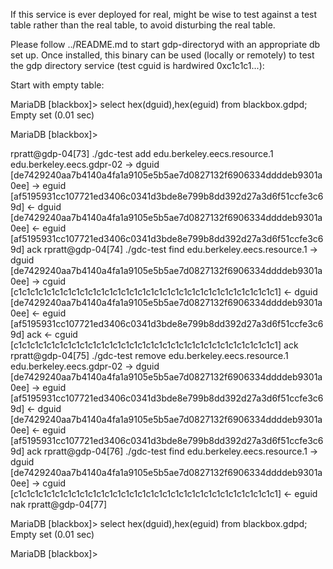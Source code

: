 If this service is ever deployed for real, might be wise to test against a
test table rather than the real table, to avoid disturbing the real table.

Please follow ../README.md to start gdp-directoryd with an appropriate
db set up. Once installed, this binary can be used (locally or
remotely) to test the gdp directory service (test cguid is hardwired
0xc1c1c1...):

Start with empty table:

MariaDB [blackbox]> select hex(dguid),hex(eguid) from blackbox.gdpd;
Empty set (0.01 sec)

MariaDB [blackbox]>

rpratt@gdp-04[73] ./gdc-test add edu.berkeley.eecs.resource.1 edu.berkeley.eecs.gdpr-02
-> dguid [de7429240aa7b4140a4fa1a9105e5b5ae7d0827132f6906334ddddeb9301a0ee]
-> eguid [af5195931cc107721ed3406c0341d3bde8e799b8dd392d27a3d6f51ccfe3c69d]
<- dguid [de7429240aa7b4140a4fa1a9105e5b5ae7d0827132f6906334ddddeb9301a0ee]
<- eguid [af5195931cc107721ed3406c0341d3bde8e799b8dd392d27a3d6f51ccfe3c69d] ack
rpratt@gdp-04[74] ./gdc-test find edu.berkeley.eecs.resource.1
-> dguid [de7429240aa7b4140a4fa1a9105e5b5ae7d0827132f6906334ddddeb9301a0ee]
-> cguid [c1c1c1c1c1c1c1c1c1c1c1c1c1c1c1c1c1c1c1c1c1c1c1c1c1c1c1c1c1c1c1c1]
<- dguid [de7429240aa7b4140a4fa1a9105e5b5ae7d0827132f6906334ddddeb9301a0ee]
<- eguid [af5195931cc107721ed3406c0341d3bde8e799b8dd392d27a3d6f51ccfe3c69d] ack
<- cguid [c1c1c1c1c1c1c1c1c1c1c1c1c1c1c1c1c1c1c1c1c1c1c1c1c1c1c1c1c1c1c1c1] ack
rpratt@gdp-04[75] ./gdc-test remove edu.berkeley.eecs.resource.1 edu.berkeley.eecs.gdpr-02
-> dguid [de7429240aa7b4140a4fa1a9105e5b5ae7d0827132f6906334ddddeb9301a0ee]
-> eguid [af5195931cc107721ed3406c0341d3bde8e799b8dd392d27a3d6f51ccfe3c69d]
<- dguid [de7429240aa7b4140a4fa1a9105e5b5ae7d0827132f6906334ddddeb9301a0ee]
<- eguid [af5195931cc107721ed3406c0341d3bde8e799b8dd392d27a3d6f51ccfe3c69d] ack
rpratt@gdp-04[76] ./gdc-test find edu.berkeley.eecs.resource.1
-> dguid [de7429240aa7b4140a4fa1a9105e5b5ae7d0827132f6906334ddddeb9301a0ee]
-> cguid [c1c1c1c1c1c1c1c1c1c1c1c1c1c1c1c1c1c1c1c1c1c1c1c1c1c1c1c1c1c1c1c1]
<- eguid nak
rpratt@gdp-04[77] 

MariaDB [blackbox]> select hex(dguid),hex(eguid) from blackbox.gdpd;
Empty set (0.01 sec)

MariaDB [blackbox]>
